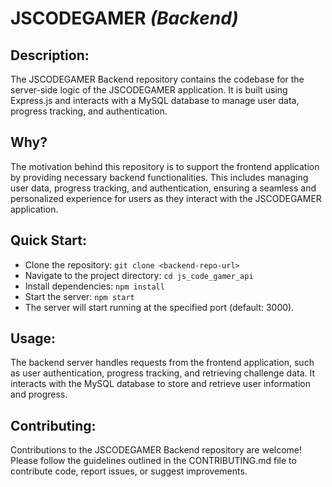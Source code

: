 # JSCODEGAMER ***(Backend)***

## Description:
The JSCODEGAMER Backend repository contains the codebase for the server-side logic of the JSCODEGAMER application. It is built using Express.js and interacts with a MySQL database to manage user data, progress tracking, and authentication.

## Why?
The motivation behind this repository is to support the frontend application by providing necessary backend functionalities. This includes managing user data, progress tracking, and authentication, ensuring a seamless and personalized experience for users as they interact with the JSCODEGAMER application.

## Quick Start:
- Clone the repository: ```git clone <backend-repo-url>```
- Navigate to the project directory: ```cd js_code_gamer_api```
- Install dependencies: ```npm install```
- Start the server: ```npm start```
- The server will start running at the specified port (default: 3000).

## Usage:
The backend server handles requests from the frontend application, such as user authentication, progress tracking, and retrieving challenge data. It interacts with the MySQL database to store and retrieve user information and progress.

## Contributing:
Contributions to the JSCODEGAMER Backend repository are welcome! Please follow the guidelines outlined in the CONTRIBUTING.md file to contribute code, report issues, or suggest improvements.
